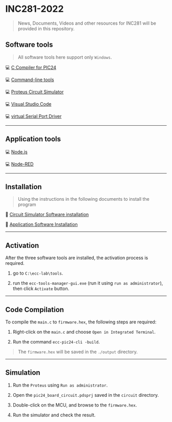 # INC281-2022

> News, Documents, Videos and other resources for INC281 will be provided in this repository.

## Software tools

> All software tools here support only `Windows`.

:computer: [C Compiler for PIC24](https://drive.google.com/file/d/1mMRK2yP8aUkJyvaFYC1r-UxZSfdNbHAL/view?usp=share_link)

:computer: [Command-line tools](https://drive.google.com/file/d/1HcptLDm1Jr9C3ZcTUZ0xkA6xwmZQu60E/view?usp=share_link)

:computer: [Proteus Circuit Simulator](https://drive.google.com/file/d/1JCoA_VTgSp8Er2W_zXdOwLt-b_kVwz9U/view?usp=share_link)

:computer: [Visual Studio Code](https://code.visualstudio.com/)

:computer: [virtual Serial Port Driver](https://drive.google.com/file/d/1BsssBKRG_kqiGHPEpUDhb4jEUfrJd4vf/view?usp=share_link)

---

## Application tools

:computer: [Node.js](https://nodejs.org/en/)

:computer: [Node-RED](https://nodered.org/docs/getting-started/local)

---

## Installation

> Using the instructions in the following documents to install the program

:page_facing_up: [Circuit Simulator Software installation](https://github.com/nitikorn20/INC281-2022/blob/main/Doc/Circuit%20Simulator%20Software%20installation.pdf)

:page_facing_up: [Application Software Installation](https://github.com/nitikorn20/INC281-2022/blob/main/Doc/Application%20Software%20Installation.pdf)

---

## Activation

After the three software tools are installed, the activation process is required.

1. go to `C:\ecc-lab\tools`.

2. run the `ecc-tools-manager-gui.exe` (run it using `run as administrator`), then click `Activate` button.

---

## Code Compilation

To compile the `main.c` to `firmware.hex`, the following steps are required:

1. Right-click on the `main.c` and choose `Open in Integrated Terminal`.

2. Run the command `ecc-pic24-cli -build`.

> The `firmware.hex` will be saved in the `./output` directory.

---

## Simulation

1. Run the `Proteus` using `Run as administrator`.

2. Open the `pic24_board_circuit.pdsprj` saved in the `circuit` directory.

3. Double-click on the MCU, and browse to the `firmware.hex`.

4. Run the simulator and check the result.
